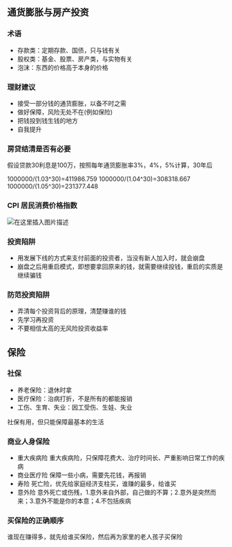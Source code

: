 ## 通货膨胀与房产投资

### 术语

* 存款类：定期存款、国债，只与钱有关
* 股权类：基金、股票、房产类，与实物有关
* 泡沫：东西的价格高于本身的价格

### 理财建议

* 接受一部分钱的通货膨胀，以备不时之需
* 做好保障，风险无处不在(例如保险)
* 把钱投到钱生钱的地方
* 自我提升

### 房贷结清是否有必要

假设贷款30利息是100万，按照每年通货膨胀率3%，4%，5%计算，30年后

1000000/(1.03^30)=411986.759
1000000/(1.04^30)=308318.667
1000000/(1.05^30)=231377.448

### CPI 居民消费价格指数

![在这里插入图片描述](截图-1.png)

### 投资陷阱

* 用发展下线的方式来支付前面的投资者，当没有新人加入时，就会崩盘
* 崩盘之后用重启模式，即想要拿回原来的钱，就需要继续投钱，重启的实质是继续骗钱

### 防范投资陷阱

* 弄清每个投资背后的原理，清楚赚谁的钱
* 先学习再投资
* 不要相信太高的无风险投资收益率

## 保险

### 社保

* 养老保险：退休时拿
* 医疗保险：治病打折，不是所有的都能报销
* 工伤、生育、失业：因工受伤、生娃、失业

社保有用，但只能保障最基本的生活

### 商业人身保险

* 重大疾病险
    重大疾病险，只保障花费大、治疗时间长、严重影响日常工作的疾病
* 商业医疗险
    保障一些小病，需要先花钱，再报销
* 寿险
    死亡险，优先给家庭经济支柱买，谁赚的最多，给谁买
* 意外险
    意外死亡或伤残，1.意外来自外部，自己做的不算；2.意外是突然而来；3.意外不能是你的本意；4.不包括疾病
    
### 买保险的正确顺序

谁现在赚得多，就先给谁买保险，然后再为家里的老人孩子买保险
